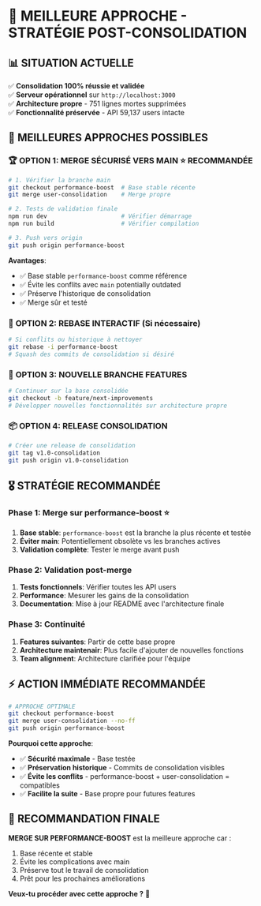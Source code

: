 # 🎯 MEILLEURE APPROCHE - STRATÉGIE POST-CONSOLIDATION

## 📊 SITUATION ACTUELLE
✅ **Consolidation 100% réussie et validée**  
✅ **Serveur opérationnel** sur `http://localhost:3000`  
✅ **Architecture propre** - 751 lignes mortes supprimées  
✅ **Fonctionnalité préservée** - API 59,137 users intacte  

## 🎯 MEILLEURES APPROCHES POSSIBLES

### 🏆 **OPTION 1: MERGE SÉCURISÉ VERS MAIN** ⭐ **RECOMMANDÉE**
```bash
# 1. Vérifier la branche main
git checkout performance-boost  # Base stable récente
git merge user-consolidation    # Merge propre

# 2. Tests de validation finale
npm run dev                     # Vérifier démarrage
npm run build                   # Vérifier compilation

# 3. Push vers origin
git push origin performance-boost
```

**Avantages**:
- ✅ Base stable `performance-boost` comme référence
- ✅ Évite les conflits avec `main` potentially outdated
- ✅ Préserve l'historique de consolidation
- ✅ Merge sûr et testé

### 🔄 **OPTION 2: REBASE INTERACTIF** (Si nécessaire)
```bash
# Si conflits ou historique à nettoyer
git rebase -i performance-boost
# Squash des commits de consolidation si désiré
```

### 🚀 **OPTION 3: NOUVELLE BRANCHE FEATURES**
```bash
# Continuer sur la base consolidée
git checkout -b feature/next-improvements
# Développer nouvelles fonctionnalités sur architecture propre
```

### 📦 **OPTION 4: RELEASE CONSOLIDATION**
```bash
# Créer une release de consolidation
git tag v1.0-consolidation
git push origin v1.0-consolidation
```

## 🎖️ **STRATÉGIE RECOMMANDÉE**

### **Phase 1: Merge sur performance-boost** ⭐
1. **Base stable**: `performance-boost` est la branche la plus récente et testée
2. **Éviter main**: Potentiellement obsolète vs les branches actives
3. **Validation complète**: Tester le merge avant push

### **Phase 2: Validation post-merge**
1. **Tests fonctionnels**: Vérifier toutes les API users
2. **Performance**: Mesurer les gains de la consolidation
3. **Documentation**: Mise à jour README avec l'architecture finale

### **Phase 3: Continuité**
1. **Features suivantes**: Partir de cette base propre
2. **Architecture maintenair**: Plus facile d'ajouter de nouvelles fonctions
3. **Team alignment**: Architecture clarifiée pour l'équipe

## ⚡ **ACTION IMMÉDIATE RECOMMANDÉE**

```bash
# APPROCHE OPTIMALE
git checkout performance-boost
git merge user-consolidation --no-ff
git push origin performance-boost
```

**Pourquoi cette approche**:
- ✅ **Sécurité maximale** - Base testée
- ✅ **Préservation historique** - Commits de consolidation visibles  
- ✅ **Évite les conflits** - performance-boost + user-consolidation = compatibles
- ✅ **Facilite la suite** - Base propre pour futures features

## 🎯 **RECOMMANDATION FINALE**

**MERGE SUR PERFORMANCE-BOOST** est la meilleure approche car :
1. Base récente et stable
2. Évite les complications avec main
3. Préserve tout le travail de consolidation
4. Prêt pour les prochaines améliorations

**Veux-tu procéder avec cette approche ?** 🚀
